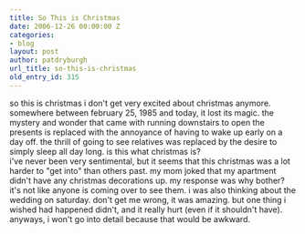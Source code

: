 ```yaml
---
title: So This is Christmas
date: 2006-12-26 00:00:00 Z
categories:
- blog
layout: post
author: patdryburgh
url_title: so-this-is-christmas
old_entry_id: 315
---
```


so this is christmas
i don't get very excited about christmas anymore.  somewhere between february 25, 1985 and today, it lost its magic. the mystery and wonder that came with running downstairs to open the presents is replaced with the annoyance of having to wake up early on a day off.  the thrill of going to see relatives was replaced by the desire to simply sleep all day long.  is this what christmas is?  
i've never been very sentimental, but it seems that this christmas was a lot harder to "get into" than others past.  my mom joked that my apartment didn't have any christmas decorations up.  my response was why bother?  it's not like anyone is coming over to see them.
i was also thinking about the wedding on saturday.  don't get me wrong, it was amazing.  but one thing i wished had happened didn't, and it really hurt (even if it shouldn't have).  anyways, i won't go into detail because that would be awkward.